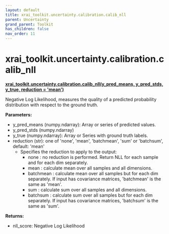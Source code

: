 ```yaml
---
layout: default
title: xrai_toolkit.uncertainty.calibration.calib_nll
parent: Uncertainty
grand_parent: Toolkit
has_children: false
nav_order: 11
---
```


# xrai_toolkit.uncertainty.calibration.calib_nll
**[xrai_toolkit.uncertainty.calibration.calib_nll(y_pred_means, y_pred_stds, y_true, reduction = 'mean')](https://github.com/gaberamolete/xrai_toolkit/blob/main/uncertainty/calibration.py)**


Negative Log Likelihood, measures the quality of a predicted probability distribution with respect to the ground truth.


**Parameters:**
- y_pred_means (numpy.ndarray): Array or series of predicted values.
- y_pred_stds (numpy.ndarray)
- y_true (numpy.ndarray): Array or Series with ground truth labels.
- reduction (str): one of 'none', 'mean', 'batchmean', 'sum' or 'batchsum', default: 'mean'
    - Specifies the reduction to apply to the output:
        - none : no reduction is performed. Return NLL for each sample and for each dim separately.
        - mean : calculate mean over all samples and all dimensions.
        - batchmean : calculate mean over all samples but for each dim separately. If input has covariance matrices, 'batchmean' is the same as 'mean'.
        - sum : calculate sum over all samples and all dimensions.
        - batchsum : calculate sum over all samples but for each dim separately. If input has covariance matrices, 'batchsum' is the same as 'sum'.

**Returns:**
- nll_score: Negative Log Likelihood
